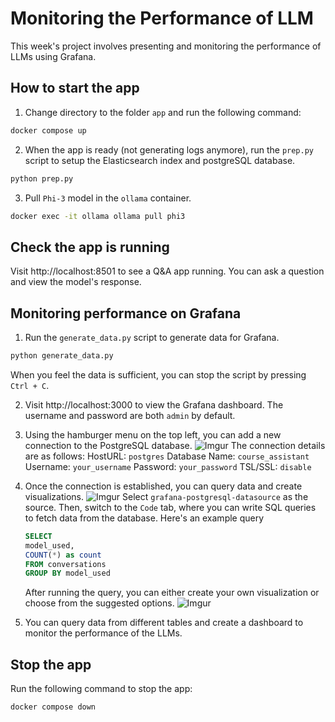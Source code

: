 # Monitoring the Performance of LLM

This week's project involves presenting and monitoring the performance of LLMs using Grafana.

## How to start the app

1. Change directory to the folder `app` and run the following command:

```bash
docker compose up
```

2. When the app is ready (not generating logs anymore), run the `prep.py` script to setup the Elasticsearch index and postgreSQL database.

```bash
python prep.py
```

3. Pull `Phi-3` model in the `ollama` container.

```bash
docker exec -it ollama ollama pull phi3
```

## Check the app is running

Visit http://localhost:8501 to see a Q&A app running. You can ask a question and view the model's response.


## Monitoring performance on Grafana

1. Run the `generate_data.py` script to generate data for Grafana.
```bash
python generate_data.py
```

When you feel the data is sufficient, you can stop the script by pressing `Ctrl + C`.

2. Visit http://localhost:3000 to view the Grafana dashboard. The username and password are both `admin` by default.

3. Using the hamburger menu on the top left, you can add a new connection to the PostgreSQL database.
![Imgur](https://imgur.com/kqzrtpC.jpg)
The connection details are as follows: 
HostURL: `postgres`
Database Name: `course_assistant`
Username: `your_username`
Password: `your_password`
TSL/SSL: `disable`

1. Once the connection is established, you can query data and create visualizations.
![Imgur](https://imgur.com/HEjjozV.jpg)
Select `grafana-postgresql-datasource` as the source. Then, switch to the `Code` tab, where you can write SQL queries to fetch data from the database. Here's an example query
    ```sql
    SELECT
    model_used,
    COUNT(*) as count
    FROM conversations
    GROUP BY model_used
    ```
    After running the query, you can either create your own visualization or choose from the suggested options.
    ![Imgur](https://imgur.com/pGYPJgv.jpg)

1. You can query data from different tables and create a dashboard to monitor the performance of the LLMs.

## Stop the app

Run the following command to stop the app:

```bash
docker compose down
```